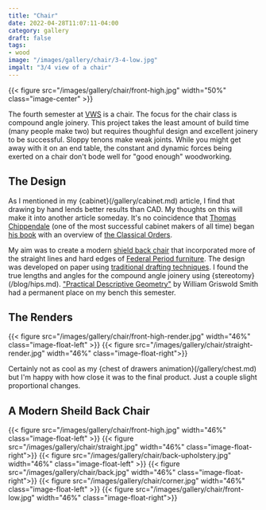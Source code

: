```yaml
---
title: "Chair"
date: 2022-04-28T11:07:11-04:00
category: gallery
draft: false
tags: 
- wood
image: "/images/gallery/chair/3-4-low.jpg"
imgalt: "3/4 view of a chair"
---
```

{{< figure src="/images/gallery/chair/front-high.jpg" width="50%"  class="image-center" >}}

The fourth semester at [VWS](https://www.vermontwoodworkingschool.com/) is a chair.
The focus for the chair class is compound angle joinery.
This project takes the least amount of build time (many people make two) but requires thoughful design and excellent joinery to be successful.
Sloppy tenons make weak joints.
While you might get away with it on an end table, the constant and dynamic forces being exerted on a chair don't bode well for "good enough" woodworking.

## The Design
As I mentioned in my {cabinet}(/gallery/cabinet.md) article, I find that drawing by hand lends better results than CAD.
My thoughts on this will make it into another article someday.
It's no coincidence that [Thomas Chippendale](https://www.metmuseum.org/toah/hd/chip/hd_chip.htm) (one of the most successful cabinet makers of all time) began [his book](https://library.si.edu/digital-library/book/gentlemancabine00chip) with an overview of [the Classical Orders](https://mrouchell.wordpress.com/2013/03/11/the-classical-orders-a-simplified-approach-and-some-liberties-taken/).

My aim was to create a modern [shield back chair](https://www.homesandantiques.com/antiques/collecting-guides-antiques/design-icons/shield-back-chair) that incorporated more of the straight lines and hard edges of [Federal Period furniture](https://rauantiques.com/blogs/canvases-carats-and-curiosities/federal-style-furniture-and-how-to-identify-it).
The design was developed on paper using [traditional drafting techniques](https://lostartpress.com/products/by-hand-eye-1).
I found the true lengths and angles for the compound angle joinery using {stereotomy}(/blog/hips.md).
["Practical Descriptive Geometry"](https://archive.org/details/practicaldescrip00smitiala/page/n9/mode/2up) by William Griswold Smith had a permanent place on my bench this semester.


## The Renders
{{< figure src="/images/gallery/chair/front-high-render.jpg" width="46%"  class="image-float-left" >}}
{{< figure src="/images/gallery/chair/straight-render.jpg" width="46%"  class="image-float-right">}}

Certainly not as cool as my {chest of drawers animation}(/gallery/chest.md) but I'm happy with how close it was to the final product. Just a couple slight proportional changes.

## A Modern Sheild Back Chair
{{< figure src="/images/gallery/chair/front-high.jpg" width="46%"  class="image-float-left" >}}
{{< figure src="/images/gallery/chair/straight.jpg" width="46%"  class="image-float-right">}}
{{< figure src="/images/gallery/chair/back-upholstery.jpg" width="46%"  class="image-float-left" >}}
{{< figure src="/images/gallery/chair/back.jpg" width="46%"  class="image-float-right">}}
{{< figure src="/images/gallery/chair/corner.jpg" width="46%"  class="image-float-left" >}}
{{< figure src="/images/gallery/chair/front-low.jpg" width="46%"  class="image-float-right">}}


